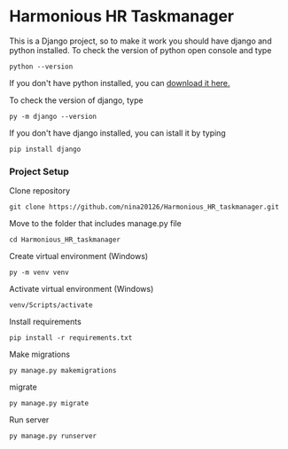 # Harmonious HR Taskmanager

This is a Django project, so to make it work you should have django and python installed. To check the version of python open console and type
```
python --version
```
If you don't have python installed, you can [download it here.](https://www.python.org/downloads/)  

To check the version of django, type 
```
py -m django --version
```
If you don't have django installed, you can istall it by typing
```
pip install django
```

### Project Setup

Clone repository
```
git clone https://github.com/nina20126/Harmonious_HR_taskmanager.git
```
Move to the folder that includes manage.py file
```
cd Harmonious_HR_taskmanager
```
Create virtual environment (Windows)
```
py -m venv venv
```
Activate virtual environment (Windows)
```
venv/Scripts/activate
```
Install requirements
```
pip install -r requirements.txt
```
Make migrations
```
py manage.py makemigrations
```
migrate
```
py manage.py migrate
```
Run server
```
py manage.py runserver
```
